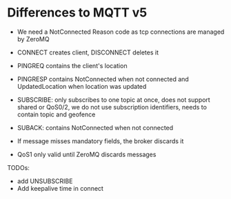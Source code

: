 # Differences to MQTT v5

- We need a NotConnected Reason code as tcp connections are managed by ZeroMQ

- CONNECT creates client, DISCONNECT deletes it

- PINGREQ contains the client's location
- PINGRESP contains NotConnected when not connected and UpdatedLocation when location was updated

- SUBSCRIBE: only subscribes to one topic at once, does not support shared or QoS0/2, we do not use subscription identifiers, needs to contain topic and geofence
- SUBACK: contains NotConnected when not connected

- If message misses mandatory fields, the broker discards it
- QoS1 only valid until ZeroMQ discards messages


TODOs:
- add UNSUBSCRIBE
- Add keepalive time in connect

